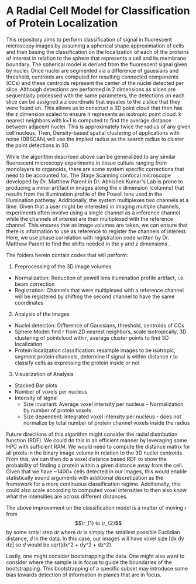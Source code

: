 # A Radial Cell Model for Classification of Protein Localization

This repository aims to perform classification of signal in fluorescent microscopy images by assuming a spherical shape approximation of cells and then basing the classification on the localization of each of the proteins of interest in relation to the sphere that represents a cell and its membrane boundary. The spherical model is derived from the fluorescent signal given by nuclei. Once nuclei are segmented via a difference of gaussians and threshold, centroids are computed for resulting connected components (CCs) and these centroids represent the center of the nuclei detected per slice. Although detections are performed in 2 dimensions as slices are sequentially processed with the same parameters, the detections on each slice can be assigned a z coordinate that equates to the z slice that they were found on. This allows us to construct a 3D point cloud that then has the z dimension scaled to ensure it represents an isotropic point cloud. k nearest neighbors with k=1 is computed to find the average distance between adjacent nuclei. This is approximately twice the radius of any given cell nucleus. Then, Density-based spatial clustering of applications with noise (DBSCAN) will use the implied radius as the search radius to cluster the point detections in 3D.


While the algorithm described above can be generalized to any similar fluorescent microscopy experiments in tissue culture ranging from monolayers to organoids, there are some system specific corrections that need to be accounted for.
The Stage Scanning confocal microscope developed by Dr. Matthew Parent in Dr. Abhishek Kumar's Lab is prone to producing a minor artifact in images along the x dimension (columns) that results from the illumination profile of the Powell lens used in the illumination pathway. Additionally, the system multiplexes two channels at a time. Given that a user might be interested in imaging multiple channels, experiments often involve using a single channel as a reference channel while the channels of interest are then multiplexed with the reference channel. This ensures that as image volumes are taken, we can ensure that there is information to use as reference to register the channels of interest. Here, we use phase correlation with registration code written by Dr. Matthew Parent to find the shifts needed in the y and z dimensions .


The folders herein contain codes that will perform:
1. Preprocessing of the 3D image volumes
  * Normalization: Reduction of powell lens illumination profile artifact, i.e. beam correction
  * Registration: Channels that were multiplexed with a reference channel will be registered by shifting the second channel to have the same coordinates


2. Analysis of the images
  * Nuclei detection: Difference of Gaussians, threshold, centroids of CCs
  * Sphere Model: find *r* from 2D nearest neighbors, scale isotropically, 3D clustering of pointcloud with *r*, average cluster points to find 3D localization
  * Protein localization classification: resample images to be isotropic, segment protein channels, determine if signal is within distance *r* to classify cells as expressing the protein inside or not


3. Visualization of Analysis
  * Stacked Bar plots
  * Number of voxels per nucleus
  * Intensity of signal
    - Size invariant: Average voxel intensity per nucleus - Normalization by number of protein voxels
    - Size dependent: Integrated voxel intensity per nucleus - does not normalize by total number of protein channel voxels inside the radius


Future directions of this algorithm might consider the radial distribution function (RDF). We could do this in an efficient manner by leveraging some HPC with sufficient RAM. We would need to compute the distance matrix for all pixels in the binary image volume in relation to the 3D nuclei centroids. From this, we can then do a voxel distance based RDF to show the probability of finding a protein within a given distance away from the cell. Given that we have ~1400+ cells detected in our images, this would enable statistically sound arguments with additional discretization as the framework for a more continuous classification regime. Additionally, this could also scale according to computed voxel intensities to then also know what the intensities are across different distances.

The above improvement on the classification model is a matter of moving *r* from $$\r_{1} to \r_{2}$$ by some small step *dr* where *dr* is simply the smallest possible Euclidian distance, *d* in the data. In this case, our images will have voxel size [dx dy dz] so *d* would be sqrt(dx^2 + dy^2 + dz^2).

Lastly, one might consider bootstrapping the data. One might also want to consider where the sample is in focus to guide the boundaries of the bootstrapping. This bootstrapping of a specific subset may introduce some bias towards detection of information in planes that are in focus.
